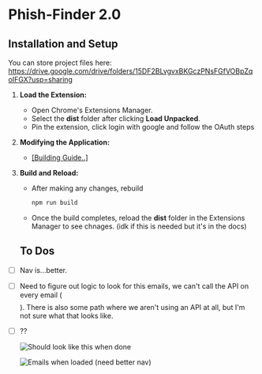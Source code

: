 # Phish-Finder 2.0

 
## Installation and Setup


You can store project files here:
https://drive.google.com/drive/folders/15DF2BLvgvxBKGczPNsFGfVOBpZqoIFGX?usp=sharing

1. **Load the Extension:**
   - Open Chrome's Extensions Manager.
   - Select the **dist** folder after clicking **Load Unpacked**.
   - Pin the extension, click login with google and follow the OAuth steps  

2. **Modifying the Application:**
   - [[Building Guide..]](https://docs.google.com/document/d/1SORjKTQUIMlvaz15kTpZVCCLAAwv5P2JFoxT0-4kYsg/edit?usp=sharing)

3. **Build and Reload:**
   - After making any changes, rebuild
     ```bash
     npm run build
     ```
   - Once the build completes, reload the **dist** folder in the Extensions Manager to see chnages. (idk if this is needed but it's in the docs)

   ## To Dos

- [ ] Nav is...better.
- [ ] Need to figure out logic to look for this emails, we can't call the API on every email ($$$$). There is also some path where we aren't using an API at all, but I'm not sure what that looks like.
- [ ] ??

   ![Should look like this when done](https://github.com/cjordan223/phish-finder2.0/blob/b6e9b6cdaef5dc892bb4019303700486f8f5c21b/src/images/picc2.png)
   
   ![Emails when loaded (need better nav) ](https://github.com/cjordan223/phish-finder2.0/blob/b6e9b6cdaef5dc892bb4019303700486f8f5c21b/src/images/picc22.png)
